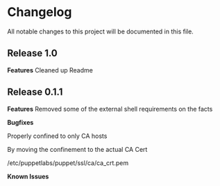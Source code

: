 # Changelog

All notable changes to this project will be documented in this file.


## Release 1.0

**Features**
Cleaned up Readme


## Release 0.1.1

**Features**
Removed some of the external shell requirements on the facts

**Bugfixes**

Properly confined to only CA hosts

By moving the confinement to the actual CA Cert

/etc/puppetlabs/puppet/ssl/ca/ca_crt.pem

**Known Issues**
